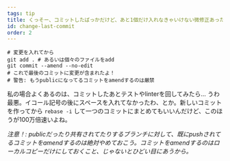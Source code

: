 ```yaml
---
tags: tip
title: くっそー、コミットしたばっかだけど、あと1個だけ入れなきゃいけない微修正あったの気づいちゃった！
id: change-last-commit
order: 2
---
```


```git
# 変更を入れてから
git add . # あるいは個々のファイルをadd
git commit --amend --no-edit
# これで最後のコミットに変更が含まれたよ！
# 警告: もうpublicになってるコミットをamendするのは厳禁
```

私の場合よくあるのは、コミットしたあとテストやlinterを回してみたら... うわ最悪。イコール記号の後にスペースを入れてなかったわ、とか。新しいコミットを作ってから `rebase -i` して一つのコミットにまとめてもいいんだけど、このほうが100万倍速いよね。

*注意！: publicだったり共有されてたりするブランチに対して、既にpushされてるコミットをamendするのは絶対やめておこう。コミットをamendするのはローカルコピーだけにしておくこと、じゃないとひどい目にあうから。*
